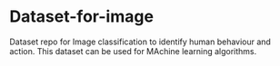 # Dataset-for-image
Dataset repo for Image classification to identify human behaviour and action. This dataset can be used for MAchine learning algorithms.
